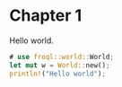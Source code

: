 # Chapter 1

Hello world.


```rust
# use froql::world::World;
let mut w = World::new();
println!("Hello world");
```

